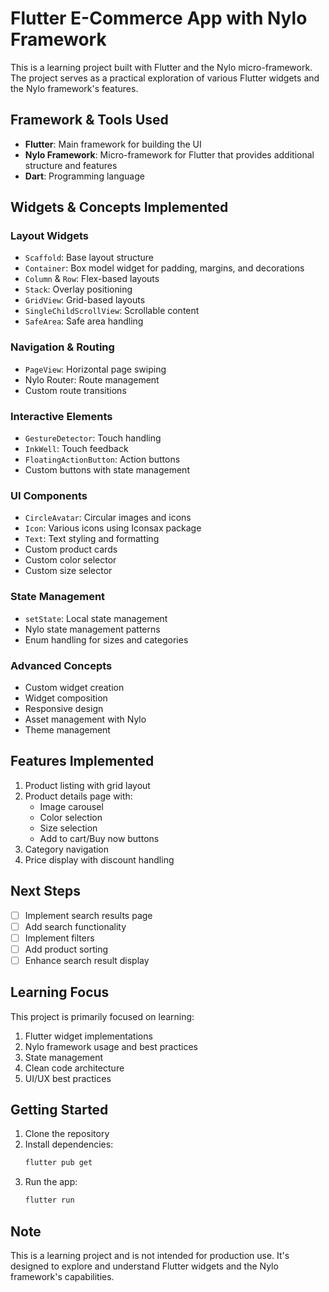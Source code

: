 # Flutter E-Commerce App with Nylo Framework

This is a learning project built with Flutter and the Nylo micro-framework. The project serves as a practical exploration of various Flutter widgets and the Nylo framework's features.

## Framework & Tools Used

- **Flutter**: Main framework for building the UI
- **Nylo Framework**: Micro-framework for Flutter that provides additional structure and features
- **Dart**: Programming language

## Widgets & Concepts Implemented

### Layout Widgets
- `Scaffold`: Base layout structure
- `Container`: Box model widget for padding, margins, and decorations
- `Column` & `Row`: Flex-based layouts
- `Stack`: Overlay positioning
- `GridView`: Grid-based layouts
- `SingleChildScrollView`: Scrollable content
- `SafeArea`: Safe area handling

### Navigation & Routing
- `PageView`: Horizontal page swiping
- Nylo Router: Route management
- Custom route transitions

### Interactive Elements
- `GestureDetector`: Touch handling
- `InkWell`: Touch feedback
- `FloatingActionButton`: Action buttons
- Custom buttons with state management

### UI Components
- `CircleAvatar`: Circular images and icons
- `Icon`: Various icons using Iconsax package
- `Text`: Text styling and formatting
- Custom product cards
- Custom color selector
- Custom size selector

### State Management
- `setState`: Local state management
- Nylo state management patterns
- Enum handling for sizes and categories

### Advanced Concepts
- Custom widget creation
- Widget composition
- Responsive design
- Asset management with Nylo
- Theme management

## Features Implemented

1. Product listing with grid layout
2. Product details page with:
   - Image carousel
   - Color selection
   - Size selection
   - Add to cart/Buy now buttons
3. Category navigation
4. Price display with discount handling

## Next Steps

- [ ] Implement search results page
- [ ] Add search functionality
- [ ] Implement filters
- [ ] Add product sorting
- [ ] Enhance search result display

## Learning Focus

This project is primarily focused on learning:
1. Flutter widget implementations
2. Nylo framework usage and best practices
3. State management
4. Clean code architecture
5. UI/UX best practices

## Getting Started

1. Clone the repository
2. Install dependencies:
   ```bash
   flutter pub get
   ```
3. Run the app:
   ```bash
   flutter run
   ```

## Note

This is a learning project and is not intended for production use. It's designed to explore and understand Flutter widgets and the Nylo framework's capabilities.
